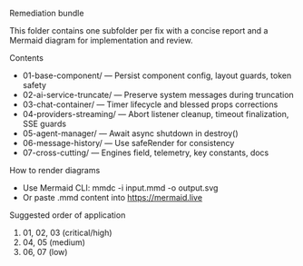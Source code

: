 Remediation bundle

This folder contains one subfolder per fix with a concise report and a Mermaid diagram for implementation and review.

Contents

- 01-base-component/ — Persist component config, layout guards, token safety
- 02-ai-service-truncate/ — Preserve system messages during truncation
- 03-chat-container/ — Timer lifecycle and blessed props corrections
- 04-providers-streaming/ — Abort listener cleanup, timeout finalization, SSE guards
- 05-agent-manager/ — Await async shutdown in destroy()
- 06-message-history/ — Use safeRender for consistency
- 07-cross-cutting/ — Engines field, telemetry, key constants, docs

How to render diagrams

- Use Mermaid CLI: mmdc -i input.mmd -o output.svg
- Or paste .mmd content into https://mermaid.live

Suggested order of application

1. 01, 02, 03 (critical/high)
2. 04, 05 (medium)
3. 06, 07 (low)
